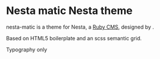 Nesta matic Nesta theme
=======================

nesta-matic is a theme for Nesta, a [Ruby CMS](nesta), designed by
<Tommaso Patrizi>.

Based on HTML5 boilerplate and an scss semantic grid.

Typography only

[nesta]: http://effectif.com/nesta
